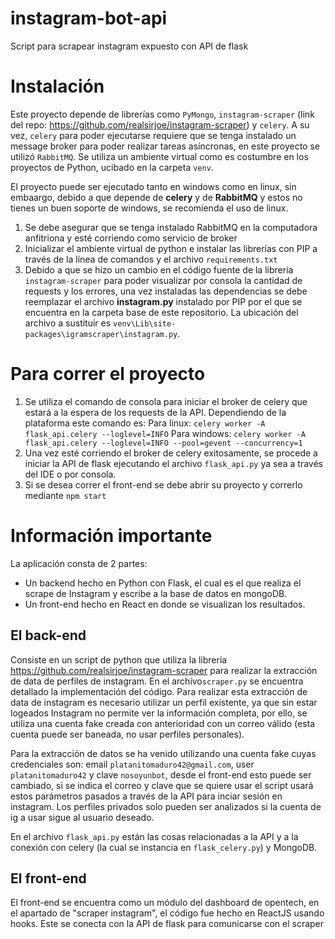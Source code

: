# instagram-bot-api
Script para scrapear instagram expuesto con API de flask

# Instalación
Este proyecto depende de librerías como `PyMongo`, `instagram-scraper` (link del repo: https://github.com/realsirjoe/instagram-scraper) y `celery`. A su  vez, `celery` para poder ejecutarse requiere que se tenga instalado un message broker para poder realizar tareas asíncronas, en este proyecto se utilizó `RabbitMQ`. Se utiliza un ambiente virtual como es costumbre en los proyectos de Python, ucibado en la carpeta `venv`. 

El proyecto puede ser ejecutado tanto en windows como en linux, sin embaargo, debido a que depende de **celery** y de **RabbitMQ** y estos no tienes un buen soporte de windows, se recomienda el uso de linux.

1. Se debe asegurar que se tenga instalado RabbitMQ en la computadora anfitriona y esté corriendo como servicio de broker
2. Inicializar el ambiente virtual de python e instalar las librerías con PIP a través de la línea de comandos y el archivo `requirements.txt`
3. Debido a que se hizo un cambio en el código fuente de la librería `instagram-scraper` para poder visualizar por consola la cantidad de requests y los errores, una vez instaladas las dependencias se debe reemplazar el archivo **instagram.py**  instalado por PIP por el que se encuentra en la carpeta base de este repositorio. La ubicación del archivo a sustituir es `venv\Lib\site-packages\igramscraper\instagram.py`.

# Para correr el proyecto
1. Se utiliza el comando de consola para iniciar el broker de celery que estará a la espera de los requests de la API. Dependiendo de la plataforma este comando es:
  Para linux: `celery worker -A flask_api.celery --loglevel=INFO`
  Para windows: `celery worker -A flask_api.celery --loglevel=INFO --pool=gevent --concurrency=1`
2. Una vez esté corriendo el broker de celery exitosamente, se procede a iniciar la API de flask ejecutando el archivo `flask_api.py` ya sea a través del IDE o por consola.
3. Si se desea correr el front-end se debe abrir su proyecto y correrlo mediante `npm start`

# Información importante
La aplicación consta de 2 partes:
- Un backend hecho en Python con Flask, el cual es el que realiza el scrape de Instagram y escribe a la base de datos en mongoDB.
- Un front-end hecho en React en donde se visualizan los resultados.

## El back-end
Consiste en un script de python que utiliza la librería https://github.com/realsirjoe/instagram-scraper para realizar la extracción de data de perfiles de instagram. En el archivo`scraper.py` se encuentra detallado la implementación del código. Para realizar esta extracción de data de instagram es necesario utilizar un perfil existente, ya que sin estar logeados Instagram no permite ver la información completa, por ello, se utiliza una cuenta fake creada con anterioridad con un correo válido (esta cuenta puede ser baneada, no usar perfiles personales).

Para la extracción de datos se ha venido utilizando una cuenta fake cuyas credenciales son: email `platanitomaduro42@gmail.com`, user `platanitomaduro42` y clave `nosoyunbot`, desde el front-end esto puede ser cambiado, si se indica el correo y clave que se quiere usar el script usará estos parámetros pasados a través de la API para inciar sesión en instagram. Los perfiles privados solo pueden ser analizados si la cuenta de ig a usar sigue al usuario deseado.

En el archivo `flask_api.py` están las cosas relacionadas a la API y a la conexión con celery (la cual se instancia en `flask_celery.py`) y MongoDB.

## El front-end
El front-end se encuentra como un módulo del dashboard de opentech, en el apartado de "scraper instagram", el código fue hecho en ReactJS usando hooks. Este se conecta con la API de flask para comunicarse con el scraper
